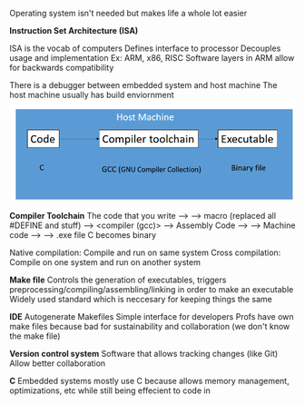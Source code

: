 Operating system isn't needed but makes life a whole lot easier

**Instruction Set Architecture (ISA)**

ISA is the vocab of computers
Defines interface to processor
Decouples usage and implementation
    Ex: ARM, x86, RISC
Software layers in ARM allow for backwards compatibility

There is a debugger between embedded system and host machine 
The host machine usually has build enviornment 
![Alt text](image.png)

**Compiler Toolchain**
The code that you write --> <preprocessor> --> macro (replaced all #DEFINE and stuff) --> <compiler (gcc)> --> Assembly Code --> <Assembler> --> Machine code --> <linker> --> .exe file
C becomes binary

Native compilation: Compile and run on same system
Cross compilation: Compile on one system and run on another system

**Make file**
Controls the generation of executables, triggers preprocessing/compiling/assembling/linking in order to make an executable
Widely used standard which is neccesary for keeping things the same

**IDE**
Autogenerate Makefiles
Simple interface for developers
Profs have own make files because bad for sustainability and collaboration (we don't know the make file)

**Version control system**
Software that allows tracking changes (like Git)
Allow better collaboration

**C**
Embedded systems mostly use C because allows memory management, optimizations, etc while still being effecient to code in
